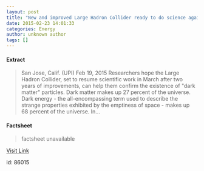```yaml
---
layout: post
title: "New and improved Large Hadron Collider ready to do science again"
date: 2015-02-23 14:01:33
categories: Energy
author: unknown author
tags: []
---
```



#### Extract
>San Jose, Calif. (UPI) Feb 19, 2015 Researchers hope the Large Hadron Collider, set to resume scientific work in March after two years of improvements, can help them confirm the existence of "dark matter" particles. Dark matter makes up 27 percent of the universe. Dark energy - the all-encompassing term used to describe the strange properties exhibited by the emptiness of space - makes up 68 percent of the universe. In...

#### Factsheet
>factsheet unavailable

[Visit Link](http://www.spacedaily.com/reports/New_and_improved_Large_Hadron_Collider_ready_to_do_science_again_999.html)

id:   86015
